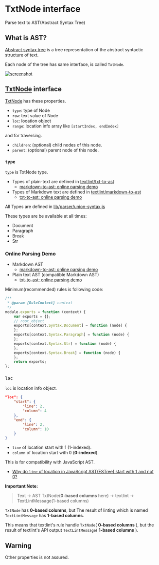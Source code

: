 # TxtNode interface

Parse text to AST(Abstract Syntax Tree)

## What is AST?

[Abstract syntax tree](http://en.wikipedia.org/wiki/Abstract_syntax_tree "Abstract syntax tree - Wikipedia, the free encyclopedia") is a tree representation of the abstract syntactic structure of text.

Each node of the tree has same interface, is called `TxtNode`.

[![screenshot](http://monosnap.com/image/0fqi1UF7yOv89nxJPaDWtvyqERaM49.png)](http://azu.github.io/markdown-to-ast/example/)

## [TxtNode](./txtnode.d.ts) interface

[TxtNode](./txtnode.d.ts) has these properties.

- `type`: type of Node
- `raw`: text value of Node
- `loc`: location object
- `range`: location info array like `[startIndex, endIndex]`

and for traversing.

- `children`: (optional) child nodes of this node.
- `parent`: (optional) parent node of this node.

### `type`

`type` is TxtNode type.

- Types of plain-text are defined in [textlint/txt-to-ast](https://github.com/textlint/txt-to-ast "textlint/txt-to-ast")
    - [markdown-to-ast: online parsing demo](http://azu.github.io/markdown-to-ast/example/ "markdown-to-ast: online parsing demo")
- Types of Markdown text are defined in [textlint/markdown-to-ast](https://github.com/textlint/markdown-to-ast/ "textlint/markdown-to-ast")
    - [txt-to-ast: online parsing demo](http://azu.github.io/txt-to-ast/example/ "txt-to-ast: online parsing demo")

All Types are defined in [lib/parser/union-syntax.js](../lib/parser/union-syntax.js)

These types are be available at all times:

- Document
- Paragraph
- Break
- Str

### Online Parsing Demo

- Markdown AST
    - [markdown-to-ast: online parsing demo](http://azu.github.io/markdown-to-ast/example/ "markdown-to-ast: online parsing demo")
- Plain text AST (compatible Markdown AST)
    - [txt-to-ast: online parsing demo](http://azu.github.io/txt-to-ast/example/ "txt-to-ast: online parsing demo")

Minimum(recommended) rules is following code:

```js
/**
 * @param {RuleContext} context
 */
module.exports = function (context) {
    var exports = {};
    // root object
    exports[context.Syntax.Document] = function (node) {
    };
    exports[context.Syntax.Paragraph] = function (node) {
    };
    exports[context.Syntax.Str] = function (node) {
    };
    exports[context.Syntax.Break] = function (node) {
    };
    return exports;
};
```


### `loc`

`loc` is location info object.

```json
"loc": {
    "start": {
        "line": 2,
        "column": 4
    },
    "end": {
        "line": 2,
        "column": 10
    }
}
```

- `line` of location start with 1 (1-indexed).
- `column` of location start with 0 (**0-indexed**).

This is for compatibility with JavaScript AST.

- [Why do `line` of location in JavaScript AST(ESTree) start with 1 and not 0?](https://gist.github.com/azu/8866b2cb9b7a933e01fe "Why do `line` of location in JavaScript AST(ESTree) start with 1 and not 0?")

**Important Note:**

> Text -> AST TxtNode(**0-based columns** here) -> textlint -> TextLintMessage(1-based columns)

`TxtNode` has **0-based columns**, but The result of linting which is named `TextLintMessage` has **1-based columns**.

This means that textlint's rule handle `TxtNode`( **0-based columns** ), but the result of textlint's API output `TextLintMessage`( **1-based columns** ).

## Warning

Other properties is not assured.